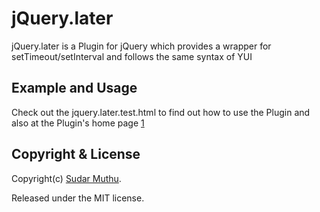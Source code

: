 # jQuery.later

jQuery.later is a Plugin for jQuery which provides a wrapper for setTimeout/setInterval and follows the same syntax of YUI

## Example and Usage

Check out the jquery.later.test.html to find out how to use the Plugin and also at the Plugin's home page [1]

## Copyright & License

Copyright(c) [Sudar Muthu][2].

Released under the MIT license.

 [1]: http://sudarmuthu.com/blog/2010/03/27/jquery-later-a-settimeout-wrapper-in-jquery.html
 [2]: http://sudarmuthu.com